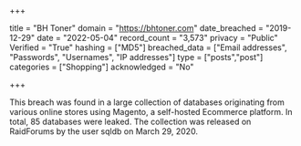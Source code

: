+++

title = "BH Toner"
domain = "https://bhtoner.com"
date_breached = "2019-12-29"
date = "2022-05-04"
record_count = "3,573"
privacy = "Public"
Verified = "True"
hashing = ["MD5"]
breached_data = ["Email addresses", "Passwords", "Usernames", "IP addresses"]
type = ["posts","post"]
categories = ["Shopping"]
acknowledged = "No"


+++


This breach was found in a large collection of databases originating from various online stores using Magento, a self-hosted Ecommerce platform. In total, 85 databases were leaked. The collection was released on RaidForums by the user sqldb on March 29, 2020.

